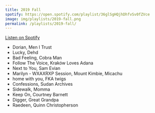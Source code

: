```yaml
---
title: 2019 Fall
spotify: https://open.spotify.com/playlist/36glSgHQjhDhfvSv0fZVce
image: img/playlists/2019-fall.png
permalink: /playlists/2019-fall/
---
```


[Listen on Spotify](https://open.spotify.com/playlist/36glSgHQjhDhfvSv0fZVce)

* Dorian, Men I Trust
* Lucky, Dehd
* Bad Feeling, Cobra Man
* Follow The Voice, Kraków Loves Adana
* Next to You, Sam Evian
* Marilyn - WXAXRXP Session, Mount Kimbie, Micachu
* home with you, FKA twigs
* Confessions, Sudan Archives
* Sidewalk, Momma
* Keep On, Courtney Barnett
* Digger, Great Grandpa
* Raedeen, Quinn Christopherson
